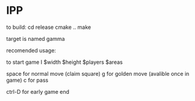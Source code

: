 # IPP
to build:
cd release
cmake ..
make

target is named gamma

recomended usage:

to start game
I $width $height $players $areas

space for normal move (claim square)
g for golden move (avalible once in game) 
c for pass

ctrl-D for early game end



